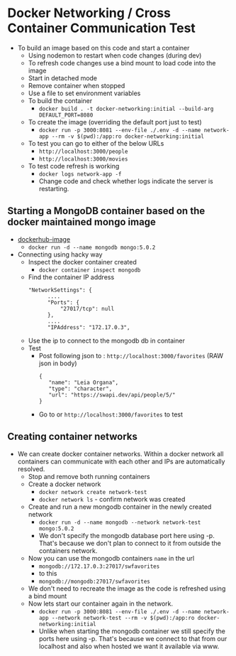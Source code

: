 # Docker Networking / Cross Container Communication Test

* To build an image based on this code and start a container
   - Using nodemon to restart when code changes (during dev)
   - To refresh code changes use a bind mount to load code into the image
   - Start in detached mode
   - Remove container when stopped
   - Use a file to set environment variables
   - To build the container
      - `docker build . -t docker-networking:initial --build-arg DEFAULT_PORT=8080`
   - To create the image (overriding the default port just to test)
      - `docker run -p 3000:8081 --env-file ./.env -d --name network-app --rm -v $(pwd):/app:ro docker-networking:initial`
   - To test you can go to either of the below URLs
      - `http://localhost:3000/people`
      - `http://localhost:3000/movies`
   - To test code refresh is working
      - `docker logs network-app -f`
      - Change code and check whether logs indicate the server is restarting.

## Starting a MongoDB container based on the docker maintained mongo image

* [dockerhub-image](https://hub.docker.com/_/mongo?tab=description&page=1&ordering=last_updated)
   - `docker run -d --name mongodb mongo:5.0.2`
* Connecting using hacky way
   - Inspect the docker container created
      - `docker container inspect mongodb`
   - Find the container IP address
      ```
      "NetworkSettings": {
            ....
            "Ports": {
                "27017/tcp": null
            },
            ....
            "IPAddress": "172.17.0.3",
      ```
   - Use the ip to connect to the mongodb db in container
   - Test 
      - Post following json to : `http://localhost:3000/favorites` (RAW json in body)
         ```
         {
            "name": "Leia Organa",
            "type": "character",
            "url": "https://swapi.dev/api/people/5/"
         }
         ```
      - Go to or `http://localhost:3000/favorites` to test 

## Creating container networks

* We can create docker container networks. Within a docker network all containers can communicate with each other and IPs are automatically resolved.
   - Stop and remove both running containers
   - Create a docker network
      - `docker network create network-test`
      - `docker network ls` - confirm network was created
   - Create and run a new mongodb container in the newly created network
      - `docker run -d --name mongodb --network network-test mongo:5.0.2`
      - We don't specify the mongodb database port here using -p. That's because we don't plan to connect to it from outside the containers network. 
   - Now you can use the mongodb containers `name` in the url
      - `mongodb://172.17.0.3:27017/swfavorites`
      - to this
      - `mongodb://mongodb:27017/swfavorites`
   - We don't need to recreate the image as the code is refreshed using a bind mount
   - Now lets start our container again in the network.
      - `docker run -p 3000:8081 --env-file ./.env -d --name network-app --network network-test --rm -v $(pwd):/app:ro docker-networking:initial`
      - Unlike when starting the mongodb container we still specify the ports here using -p. That's because we connect to that from our localhost and also when hosted we want it available via www.

